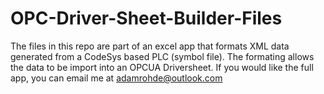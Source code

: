 # OPC-Driver-Sheet-Builder-Files

The files in this repo are part of an excel app that formats XML data generated from a CodeSys based PLC (symbol file). The formating allows the data to be import into an OPCUA Driversheet.  If you would like the full app, you can email me at adamrohde@outlook.com
